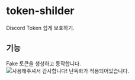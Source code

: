 # token-shilder
Discord Token 쉽게 보호하기.
## 기능
Fake 토큰을 생성하고 동작합니다.
![사용해주셔서 감사합니다! 난독화가 적용되어있습니다.](https://thisisfake-sorry-kkkk.lol)
